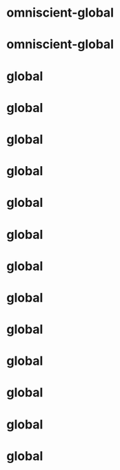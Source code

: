 # omniscient-global
# omniscient-global
# global
# global
# global
# global
# global
# global
# global
# global
# global
# global
# global
# global
# global

